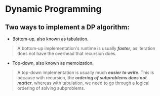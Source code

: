 # Dynamic Programming

## Two ways to implement a DP algorithm:
- Bottom-up, also known as tabulation.
> A bottom-up implementation's runtime is usually ***faster***, as iteration does not have the overhead that recursion does.
- Top-down, also known as memoization.
> A top-down implementation is usually much ***easier to write***. This is because with recursion, the ***ordering of subproblems does not matter***, whereas with tabulation, we need to go through a logical ordering of solving subproblems.